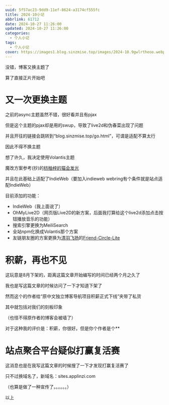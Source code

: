 ```yaml
---
uuid: 5f57ac23-9dd9-11ef-8624-a3174cf555fc
title: 2024-10小记
abbrlink: 61712
date: 2024-10-27 11:26:00
updated: 2024-10-27 11:26:00
categories: 
  - 个人小记
tags: 
  - 个人小记
cover: https://images1.blog.sinzmise.top/images/2024-10.9gwlrtheoo.webp
---
```

没错，博客又换主题了

算了直接正片开始吧
<!-- more -->

# 又一次更换主题
之前的async主题虽然不错，很好看并且有pjax

但是这个主题的pjax却是用的swup，导致了live2d和伪春菜出现了问题

并且开往的链接会跳转到“blog.sinzmise.top/go.html”，可谓是适配不算太行

因此不得不换主题

想了许久，我决定使用Volantis主题

魔改方案参考<psw>(抄)</psw>的[枋柚梓的猫会发光](https://inkss.cn/)

并且在此基础上适配了IndieWeb（要加入indieweb webring有个条件就是站点适配IndieWeb）

目前添加的功能：

- IndieWeb（我上面说了）
- OhMyLive2D（网页版Live2D的新方案，后面我打算给这个live2d添加点击按钮播放音乐的功能）
- 搜索引擎更换为MeiliSearch
- 全站npm化换成Volantis那个方案
- 友链朋友圈的方案更换为[清羽飞扬](https://blog.liushen.fun/)的[Friend-Circle-Lite](https://github.com/willow-god/Friend-Circle-Lite)

# 积薪，再也不见
这玩意是8月下架的，距离这篇文章开始编写的时间已经两个月之久了

我也是写这篇文章的时候访问了一下才知道下架了

然而这个的作者给“原中文独立博客导航项目积薪正式下线”夹带了私货

其中就包括对我们的刻板印象

（也怪不得原作者的博客会被墙了）

对于这种我的评价是：积薪，你很好。但是你个作者是个**

# 站点聚合平台疑似打赢复活赛
这消息也是在我写这篇文章的时候搜了一下才发现打赢复活赛了

只不过换域名了，新域名：sites.applinzi.com

（也算是做了一种宣传了。。。。。。）

以上